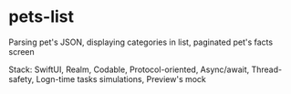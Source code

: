 # pets-list
Parsing pet's JSON, displaying categories in list, paginated pet's facts screen

Stack:
SwiftUI, Realm, Codable, Protocol-oriented, Async/await, Thread-safety, Logn-time tasks simulations, Preview's mock
